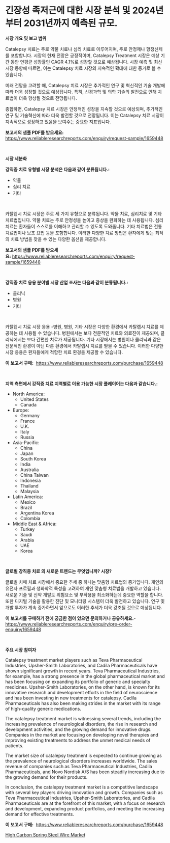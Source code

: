 <p><h1>긴장성 족저근에 대한 시장 분석 및 2024년부터 2031년까지 예측된 규모.</h1></p><p><strong>시장 개요 및 보고 범위</strong></p>
<p><p>Catalepsy 치료는 주로 약물 치료나 심리 치료로 이루어지며, 주로 안정제나 항정신제를 포함합니다. 시장의 현재 전망은 긍정적이며, Catalepsy Treatment 시장은 예상 기간 동안 연평균 성장률인 CAGR 4.1%로 성장할 것으로 예상됩니다. 시장 예측 및 최신 시장 동향에 따르면, 이는 Catalepsy 치료 시장의 지속적인 확대에 대한 증거로 볼 수 있습니다.</p><p>미래 전망을 고려할 때, Catalepsy 치료 시장은 추가적인 연구 및 혁신적인 기술 개발에 따라 더욱 성장할 것으로 예상됩니다. 특히, 신경과학 및 의학 기술의 발전으로 인해 치료법이 더욱 향상될 것으로 전망됩니다.</p><p>종합하면, Catalepsy 치료 시장은 안정적인 성장을 지속할 것으로 예상되며, 추가적인 연구 및 기술혁신에 따라 더욱 발전할 것으로 전망됩니다. 이는 Catalepsy 치료 시장이 지속적으로 성장하고 있음을 보여주는 중요한 지표입니다.</p></p>
<p><strong>보고서의 샘플 PDF를 받으세요:</strong> <a href="https://www.reliableresearchreports.com/enquiry/request-sample/1659448">https://www.reliableresearchreports.com/enquiry/request-sample/1659448</a></p>
<p>&nbsp;</p>
<p><strong>시장 세분화</strong></p>
<p><strong>강직증 치료 유형별 시장 분석은 다음과 같이 분류됩니다.:</strong></p>
<p><ul><li>약물</li><li>심리 치료</li><li>기타</li></ul></p>
<p>&nbsp;</p>
<p><p>카탈렙시 치료 시장은 주로 세 가지 유형으로 분류됩니다. 약물 치료, 심리치료 및 기타 치료법입니다. 약물 치료는 주로 안정성을 높이고 증상을 완화하는 데 사용됩니다. 심리치료는 환자들이 스스로를 이해하고 관리할 수 있도록 도와줍니다. 기타 치료법은 전통 치료법이나 보조 요법 등을 포함합니다. 이러한 다양한 치료 방법은 환자에게 맞는 최적의 치료 방법을 찾을 수 있는 다양한 옵션을 제공합니다.</p></p>
<p><strong>보고서의 샘플 PDF를 받으세요:</strong>&nbsp;<a href="https://www.reliableresearchreports.com/enquiry/request-sample/1659448">https://www.reliableresearchreports.com/enquiry/request-sample/1659448</a></p>
<p>&nbsp;</p>
<p><strong> 강직증 치료 응용 분야별 시장 산업 조사는 다음과 같이 분류됩니다.:</strong></p>
<p><ul><li>클리닉</li><li>병원</li><li>기타</li></ul></p>
<p>&nbsp;</p>
<p><p>카탈렙시 치료 시장 응용 -병원, 병원, 기타 시장은 다양한 환경에서 카탈렙시 치료를 제공하는 데 사용될 수 있습니다. 병원에서는 보다 전문적인 치료와 의료진이 제공되며, 클리닉에서는 보다 간편한 치료가 제공됩니다. 기타 시장에서는 병원이나 클리닉과 같은 전문적인 환경이 아닌 다른 환경에서 카탈렙시 치료를 받을 수 있습니다. 이러한 다양한 시장 응용은 환자들에게 적합한 치료 환경을 제공할 수 있습니다.</p></p>
<p><strong>이 보고서 구매:</strong>&nbsp; <a href="https://www.reliableresearchreports.com/purchase/1659448">https://www.reliableresearchreports.com/purchase/1659448</a></p>
<p>&nbsp;</p>
<p><strong>지역 측면에서 강직증 치료 지역별로 이용 가능한 시장 플레이어는 다음과 같습니다.:</strong></p>
<p><ul>
    <li>
        North America:
        <ul>
            <li>United States</li>
            <li>Canada</li>
        </ul>
    </li>
    <li>
        Europe:
        <ul>
            <li>Germany</li>
            <li>France</li>
            <li>U.K.</li>
            <li>Italy</li>
            <li>Russia</li>
        </ul>
    </li>
    <li>
        Asia-Pacific:
        <ul>
            <li>China</li>
            <li>Japan</li>
            <li>South Korea</li>
            <li>India</li>
            <li>Australia</li>
            <li>China Taiwan</li>
            <li>Indonesia</li>
            <li>Thailand</li>
            <li>Malaysia</li>
        </ul>
    </li>
    <li>
        Latin America:
        <ul>
            <li>Mexico</li>
            <li>Brazil</li>
            <li>Argentina Korea</li>
            <li>Colombia</li>
        </ul>
    </li>
    <li>
        Middle East & Africa:
        <ul>
            <li>Turkey</li>
            <li>Saudi</li>
            <li>Arabia</li>
            <li>UAE</li>
            <li>Korea</li>
        </ul>
    </li>
    </ul></p>
<p>&nbsp;</p>
<p><strong>글로벌 강직증 치료 의 새로운 트렌드는 무엇입니까? 시장?</strong></p>
<p><p>글로벌 치매 치료 시장에서 중요한 추세 중 하나는 맞춤형 치료법의 증가입니다. 개인의 유전자 프로필과 생화학적 특성을 고려하여 개인 맞춤형 치료법을 개발하고 있습니다. 새로운 기술 및 신약 개발도 위험요소 및 부작용을 최소화하는데 중요한 역할을 합니다. 또한 디지털 기술을 활용한 진단 및 모니터링 시스템이 더욱 발전하고 있습니다. 연구 및 개발 투자가 계속 증가하면서 앞으로도 이러한 추세가 더욱 강조될 것으로 예상됩니다.</p></p>
<p><strong>이 보고서를 구매하기 전에 궁금한 점이 있으면 문의하거나 공유하세요.</strong>- <a href="https://www.reliableresearchreports.com/enquiry/pre-order-enquiry/1659448">https://www.reliableresearchreports.com/enquiry/pre-order-enquiry/1659448</a></p>
<p>&nbsp;</p>
<p><strong>주요 시장 참여자</strong></p>
<p><p>Catalepsy treatment market players such as Teva Pharmaceutical Industries, Upsher-Smith Laboratories, and Cadila Pharmaceuticals have shown significant growth in recent years. Teva Pharmaceutical Industries, for example, has a strong presence in the global pharmaceutical market and has been focusing on expanding its portfolio of generic and specialty medicines. Upsher-Smith Laboratories, on the other hand, is known for its innovative research and development efforts in the field of neuroscience and has been investing in new treatments for catalepsy. Cadila Pharmaceuticals has also been making strides in the market with its range of high-quality generic medications.</p><p>The catalepsy treatment market is witnessing several trends, including the increasing prevalence of neurological disorders, the rise in research and development activities, and the growing demand for innovative drugs. Companies in the market are focusing on developing novel therapies and improving existing treatments to address the unmet medical needs of patients.</p><p>The market size of catalepsy treatment is expected to continue growing as the prevalence of neurological disorders increases worldwide. The sales revenue of companies such as Teva Pharmaceutical Industries, Cadila Pharmaceuticals, and Novo Nordisk A/S has been steadily increasing due to the growing demand for their products.</p><p>In conclusion, the catalepsy treatment market is a competitive landscape with several key players driving innovation and growth. Companies such as Teva Pharmaceutical Industries, Upsher-Smith Laboratories, and Cadila Pharmaceuticals are at the forefront of this market, with a focus on research and development, expanding product portfolios, and meeting the increasing demand for effective treatments.</p></p>
<p><strong>이 보고서 구매:</strong>&nbsp;&nbsp;<a href="https://www.reliableresearchreports.com/purchase/1659448">https://www.reliableresearchreports.com/purchase/1659448</a></p>
<p><p><a href="https://noble-drawer-34c.notion.site/High-Carbon-Spring-Steel-Wire-Market-Research-Report-Unlocks-Analysis-on-the-Market-Financial-Status-4eb4db393a7c4fdd88721a7bad7a5f74">High Carbon Spring Steel Wire Market</a></p></p>
